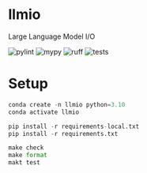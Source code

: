 # llmio
Large Language Model I/O

![pylint](https://github.com/github/docs/actions/workflows/pylint.yml/badge.svg)
![mypy](https://github.com/github/docs/actions/workflows/mypy.yml/badge.svg)
![ruff](https://github.com/github/docs/actions/workflows/ruff.yml/badge.svg)
![tests](https://github.com/github/docs/actions/workflows/test.yml/badge.svg)

# Setup

``` python
conda create -n llmio python=3.10
conda activate llmio

pip install -r requirements-local.txt
pip install -r requirements.txt

make check
make format
makt test
```
